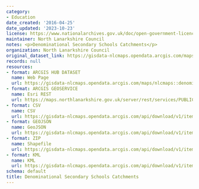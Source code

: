 ```yaml
---
category:
- Education
date_created: '2016-04-25'
date_updated: '2023-10-23'
license: https://www.nationalarchives.gov.uk/doc/open-government-licence/version/3/
maintainer: North Lanarkshire Council
notes: <p>Denominational Secondary Schools Catchments</p>
organization: North Lanarkshire Council
original_dataset_link: https://gisdata-nlcmaps.opendata.arcgis.com/maps/nlcmaps::denominational-secondary-schools-catchments
records: null
resources:
- format: ARCGIS HUB DATASET
  name: Web Page
  url: https://gisdata-nlcmaps.opendata.arcgis.com/maps/nlcmaps::denominational-secondary-schools-catchments
- format: ARCGIS GEOSERVICE
  name: Esri REST
  url: https://maps.northlanarkshire.gov.uk/server/rest/services/PUBLIC/OPEN_DATA_LAYERS/FeatureServer/4
- format: CSV
  name: CSV
  url: https://gisdata-nlcmaps.opendata.arcgis.com/api/download/v1/items/59071aba35bc45978b6c929c90828e00/csv?layers=4
- format: GEOJSON
  name: GeoJSON
  url: https://gisdata-nlcmaps.opendata.arcgis.com/api/download/v1/items/59071aba35bc45978b6c929c90828e00/geojson?layers=4
- format: ZIP
  name: Shapefile
  url: https://gisdata-nlcmaps.opendata.arcgis.com/api/download/v1/items/59071aba35bc45978b6c929c90828e00/shapefile?layers=4
- format: KML
  name: KML
  url: https://gisdata-nlcmaps.opendata.arcgis.com/api/download/v1/items/59071aba35bc45978b6c929c90828e00/kml?layers=4
schema: default
title: Denominational Secondary Schools Catchments
---
```

